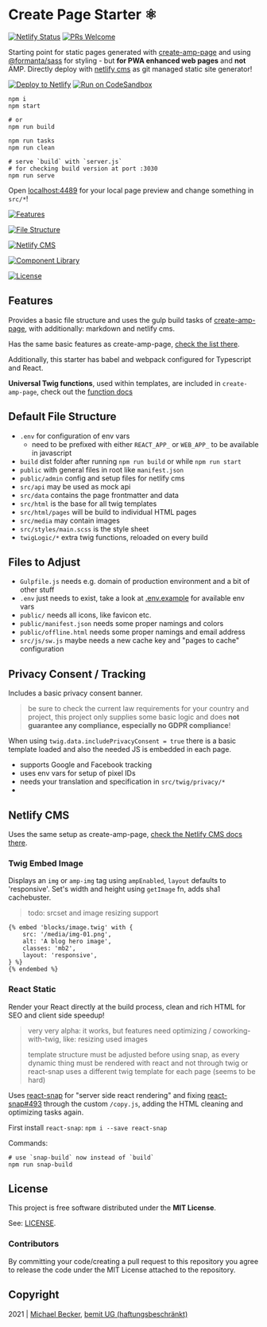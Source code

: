 # Create Page Starter ⚛️

[![Netlify Status](https://api.netlify.com/api/v1/badges/c2214cb4-af67-4525-a4ce-a4c68d3fa70d/deploy-status)](https://app.netlify.com/sites/create-amp-page/deploys)
[![PRs Welcome](https://img.shields.io/badge/PRs-welcome-brightgreen.svg?style=flat-square)](http://makeapullrequest.com)

Starting point for static pages generated with [create-amp-page](https://github.com/bemit/create-amp-page) and using [@formanta/sass](https://formanta.bemit.codes) for styling - but **for PWA enhanced web pages** and **not** AMP. Directly deploy with [netlify cms](https://www.netlifycms.org/) as git managed static site generator!

[![Deploy to Netlify](https://img.shields.io/badge/Deploy%20to%20netlify-success?style=for-the-badge&logo=netlify&labelColor=0e1e25&color=00C7B7)](https://app.netlify.com/start/deploy?repository=https://github.com/bemit/create-page-starter) [![Run on CodeSandbox](https://img.shields.io/badge/run%20on%20CodeSandbox-blue?labelColor=fff&logoColor=505050&style=for-the-badge&logo=codesandbox)](https://codesandbox.io/s/github/bemit/create-page-starter)

    npm i
    npm start

    # or
    npm run build

    npm run tasks
    npm run clean

    # serve `build` with `server.js`
    # for checking build version at port :3030
    npm run serve

Open [localhost:4489](http://localhost:4489) for your local page preview and change something in `src/*`!

[![Features](https://img.shields.io/badge/Features-blue?labelColor=333&color=f4f4f4&style=for-the-badge&logo=vercel&logoColor=333)](#features)

[![File Structure](https://img.shields.io/badge/File%20Structure-blue?labelColor=333&color=f4f4f4&style=for-the-badge&logo=vercel&logoColor=333)](#default-file-structure)

[![Netlify CMS](https://img.shields.io/badge/Netlify%20CMS-blue?labelColor=333&color=f4f4f4&style=for-the-badge&logo=vercel&logoColor=333)](#netlify-cms)

[![Component Library](https://img.shields.io/badge/Component%20Library-blue?labelColor=333&color=f4f4f4&style=for-the-badge&logo=vercel&logoColor=333)](#amp-component-library)

[![License](https://img.shields.io/badge/License-blue?labelColor=333&style=for-the-badge&logo=vercel&logoColor=333&color=f4f4f4)](#license)

## Features

Provides a basic file structure and uses the gulp build tasks of [create-amp-page](https://github.com/bemit/create-amp-page), with additionally: markdown and netlify cms.

Has the same basic features as create-amp-page, [check the list there](https://github.com/bemit/create-amp-page-starter#features).

Additionally, this starter has babel and webpack configured for Typescript and React.

**Universal Twig functions**, used within templates, are included in `create-amp-page`, check out the [function docs](https://github.com/bemit/create-amp-page#twig-functions)

## Default File Structure

- `.env` for configuration of env vars
    - need to be prefixed with either `REACT_APP_` or `WEB_APP_` to be available in javascript
- `build` dist folder after running `npm run build` or while `npm run start`
- `public` with general files in root like `manifest.json`
- `public/admin` config and setup files for netlify cms
- `src/api` may be used as mock api
- `src/data` contains the page frontmatter and data
- `src/html` is the base for all twig templates
- `src/html/pages` will be build to individual HTML pages
- `src/media` may contain images
- `src/styles/main.scss` is the style sheet
- `twigLogic/*` extra twig functions, reloaded on every build

## Files to Adjust

- `Gulpfile.js` needs e.g. domain of production environment and a bit of other stuff
- `.env` just needs to exist, take a look at [.env.example](.env.example) for available env vars
- `public/` needs all icons, like favicon etc.
- `public/manifest.json` needs some proper namings and colors
- `public/offline.html` needs some proper namings and email address
- `src/js/sw.js` maybe needs a new cache key and "pages to cache" configuration

## Privacy Consent / Tracking

Includes a basic privacy consent banner.

> be sure to check the current law requirements for your country and project, this project only supplies some basic logic and does **not guarantee any compliance, especially no GDPR compliance**!

When using `twig.data.includePrivacyConsent = true` there is a basic template loaded and also the needed JS is embedded in each page.

- supports Google and Facebook tracking
- uses env vars for setup of pixel IDs
- needs your translation and specification in `src/twig/privacy/*`
-

## Netlify CMS

Uses the same setup as create-amp-page, [check the Netlify CMS docs there](https://github.com/bemit/create-amp-page-starter#netlify-cms).

### Twig Embed Image

Displays an `img` or `amp-img` tag using `ampEnabled`, `layout` defaults to 'responsive'. Set's width and height using `getImage` fn, adds sha1 cachebuster.

> todo: srcset and image resizing support

```twig
{% embed 'blocks/image.twig' with {
    src: '/media/img-01.png',
    alt: 'A blog hero image',
    classes: 'mb2',
    layout: 'responsive',
} %}
{% endembed %}
```

### React Static

Render your React directly at the build process, clean and rich HTML for SEO and client side speedup!

> very very alpha: it works, but features need optimizing / coworking-with-twig, like: resizing used images
>
> template structure must be adjusted before using snap, as every dynamic thing must be rendered with react and not through twig
> or react-snap uses a different twig template for each page (seems to be hard)

Uses [react-snap](https://github.com/stereobooster/react-snap) for "server side react rendering" and fixing [react-snap#493](https://github.com/stereobooster/react-snap/issues/493) through the custom `/copy.js`, adding the HTML cleaning and optimizing tasks again.

First install `react-snap`: `npm i --save react-snap`

Commands:

    # use `snap-build` now instead of `build`
    npm run snap-build

## License

This project is free software distributed under the **MIT License**.

See: [LICENSE](LICENSE).

### Contributors

By committing your code/creating a pull request to this repository you agree to release the code under the MIT License attached to the repository.

## Copyright

2021 | [Michael Becker](https://mlbr.xyz), [bemit UG (haftungsbeschränkt)](https://bemit.codes)

